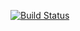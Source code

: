 [![Build Status](https://travis-ci.org/seamus-quinn/palette-picker.svg?branch=master)](https://travis-ci.org/seamus-quinn/palette-picker)